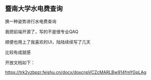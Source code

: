 ## 暨南大学水电费查询
换一种姿势进行水电费查询

我把前端开源了，写的不是很专业QAQ

顺便也用上了我喜欢的UI，陆陆续续写了几天

比较有成就感

开放文档如下：

https://trk2yzbpzr.feishu.cn/docx/doxcnpVCZcMARLBw914fmYGpLAg